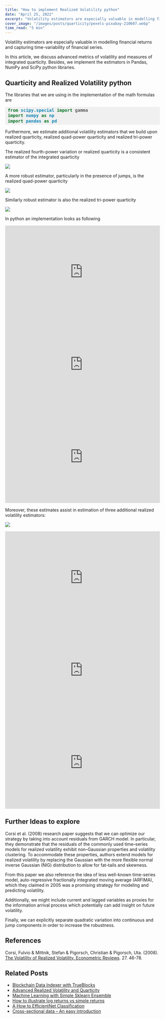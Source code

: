 ```yaml
---
title: "How to implement Realized Volatility python"
date: "April 25, 2022"
excerpt: "Volatility estimators are especially valuable in modelling financial returns and capturing time-variability of financial series."
cover_image: "/images/posts/quarticity/pexels-pixabay-210607.webp"
time_read: "5 min"
---
```


Volatility estimators are especially valuable in modelling financial returns and capturing time-variability of financial series.

In this article, we discuss advanced metrics of volatility and measures of integrated quarticity. Besides, we implement the estimators in Pandas, NumPy and SciPy python libraries.

## Quarticity and Realized Volatility python

The libraries that we are using in the implementation of the math formulas are

<div style="background: #f0f0f0; overflow:auto;width:auto;border-width:.1em .1em .1em .8em;padding:.2em .6em;"><pre style="margin: 0; line-height: 125%"><span style="color: #007020; font-weight: bold">from</span> <span style="color: #0e84b5; font-weight: bold">scipy.special</span> <span style="color: #007020; font-weight: bold">import</span> gamma
<span style="color: #007020; font-weight: bold">import</span> <span style="color: #0e84b5; font-weight: bold">numpy</span> <span style="color: #007020; font-weight: bold">as</span> <span style="color: #0e84b5; font-weight: bold">np</span>
<span style="color: #007020; font-weight: bold">import</span> <span style="color: #0e84b5; font-weight: bold">pandas</span> <span style="color: #007020; font-weight: bold">as</span> <span style="color: #0e84b5; font-weight: bold">pd</span>
</pre></div>

Furthermore, we estimate additional volatility estimators that we build upon realized quarticity, realized quad-power quarticity and realized tri-power quarticity.

The realized fourth-power variation or realized quarticity is a consistent estimator of the integrated quarticity

![](/images/posts/quarticity/image-4.webp)

A more robust estimator, particularly in the presence of jumps, is the realized quad-power quarticity

![](/images/posts/quarticity/image-5.webp)

Similarly robust estimator is also the realized tri-power quarticity

![](/images/posts/quarticity/image-17.webp)

In python an implementation looks as following

<iframe src="https://www.kaggle.com/embed/pavfedotov/time-series-analysis-nifty50-stationarity-adf?cellIds=12&kernelSessionId=73089468" height="300" style="margin: 0 auto; width: 100%; max-width: 950px;" frameborder="0" scrolling="auto" title="Time series analysis Nifty50 (stationarity, ADF)"></iframe>

<iframe src="https://www.kaggle.com/embed/pavfedotov/time-series-analysis-nifty50-stationarity-adf?cellIds=13&kernelSessionId=73089468" height="300" style="margin: 0 auto; width: 100%; max-width: 950px;" frameborder="0" scrolling="auto" title="Time series analysis Nifty50 (stationarity, ADF)"></iframe>

<iframe src="https://www.kaggle.com/embed/pavfedotov/time-series-analysis-nifty50-stationarity-adf?cellIds=15&kernelSessionId=73089468" height="300" style="margin: 0 auto; width: 100%; max-width: 950px;" frameborder="0" scrolling="auto" title="Time series analysis Nifty50 (stationarity, ADF)"></iframe>

Moreover, these estimates assist in estimation of three additional realized volatility estimators:

![](/images/posts/quarticity/image-18.webp)

<iframe src="https://www.kaggle.com/embed/pavfedotov/time-series-analysis-nifty50-stationarity-adf?cellIds=22&kernelSessionId=73089468" height="300" style="margin: 0 auto; width: 100%; max-width: 950px;" frameborder="0" scrolling="auto" title="Time series analysis Nifty50 (stationarity, ADF)"></iframe>

<iframe src="https://www.kaggle.com/embed/pavfedotov/time-series-analysis-nifty50-stationarity-adf?cellIds=23&kernelSessionId=73089468" height="300" style="margin: 0 auto; width: 100%; max-width: 950px;" frameborder="0" scrolling="auto" title="Time series analysis Nifty50 (stationarity, ADF)"></iframe>

<iframe src="https://www.kaggle.com/embed/pavfedotov/time-series-analysis-nifty50-stationarity-adf?cellIds=25&kernelSessionId=73089468" height="300" style="margin: 0 auto; width: 100%; max-width: 950px;" frameborder="0" scrolling="auto" title="Time series analysis Nifty50 (stationarity, ADF)"></iframe>

## Further Ideas to explore

Corsi et al. (2008) research paper suggests that we can optimize our strategy by taking into account residuals from GARCH model. In particular, they demonstrate that the residuals of the commonly used time–series models for realized volatility exhibit non–Gaussian properties and volatility clustering. To accommodate these properties, authors extend models for realized volatility by replacing the Gaussian with the more flexible normal inverse Gaussian (NIG) distribution to allow for fat–tails and skewness.

From this paper we also reference the idea of less well-known time-series model, auto-regressive fractionally integrated moving average (ARFIMA), which they claimed in 2005 was a promising strategy for modeling and predicting volatility.

Additionally, we might include current and lagged variables as proxies for the information arrival process which potentially can add insight on future volatility.

Finally, we can explicitly separate quadratic variation into continuous and jump components in order to increase the robustness.

## References

Corsi, Fulvio & Mittnik, Stefan & Pigorsch, Christian & Pigorsch, Uta. (2008). [The Volatility of Realized Volatility. Econometric Reviews](https://www.researchgate.net/publication/24079644_The_Volatility_of_Realized_Volatility). 27. 46-78.

## Related Posts

- [Blockchain Data Indexer with TrueBlocks](https://dspyt.com/blockchain-data-indexer-with-trueblocks)
- [Advanced Realized Volatility and Quarticity](https://dspyt.com/advanced-realized-volatility-and-quarticity)
- [Machine Learning with Simple Sklearn Ensemble](https://dspyt.com/machine-learning-simple-sklearn-ensemble)
- [How to illustrate log returns vs simple returns](https://dspyt.com/simple-returns-log-return-and-volatility-simple-introduction)
- [A How to EfficientNet Classification](https://dspyt.com/efficientnet-classification)
- [Cross-sectional data – An easy introduction](https://dspyt.com/cross-sectional-data-an-easy-introduction)
